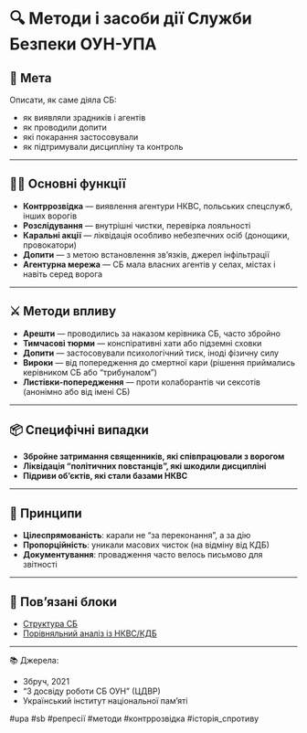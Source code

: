 # 🔍 Методи і засоби дії Служби Безпеки ОУН-УПА

## 🎯 Мета

Описати, як саме діяла СБ:
- як виявляли зрадників і агентів
- як проводили допити
- які покарання застосовували
- як підтримували дисципліну та контроль

---

## 🕵️‍♂️ Основні функції

- **Контррозвідка** — виявлення агентури НКВС, польських спецслужб, інших ворогів
- **Розслідування** — внутрішні чистки, перевірка лояльності
- **Каральні акції** — ліквідація особливо небезпечних осіб (донощики, провокатори)
- **Допити** — з метою встановлення зв’язків, джерел інфільтрації
- **Агентурна мережа** — СБ мала власних агентів у селах, містах і навіть серед ворога

---

## ⚔️ Методи впливу

- **Арешти** — проводились за наказом керівника СБ, часто збройно
- **Тимчасові тюрми** — конспіративні хати або підземні сховки
- **Допити** — застосовували психологічний тиск, іноді фізичну силу
- **Вироки** — від попередження до смертної кари (рішення приймались керівником СБ або “трибуналом”)
- **Листівки-попередження** — проти колаборантів чи сексотів (анонімно або від імені СБ)

---

## 📦 Специфічні випадки

- **Збройне затримання священників, які співпрацювали з ворогом**
- **Ліквідація “політичних повстанців”, які шкодили дисципліні**
- **Підриви об’єктів, які стали базами НКВС**

---

## 🧭 Принципи

- **Цілеспрямованість**: карали не “за переконання”, а за дію
- **Пропорційність**: уникали масових чисток (на відміну від КДБ)
- **Документування**: провадження часто велось письмово для звітності

---

## 📎 Пов’язані блоки

- [Структура СБ](./structure.md)
- [Порівняльний аналіз із НКВС/КДБ](./comparative-analysis.md)

---

📚 Джерела:
- Збруч, 2021
- “З досвіду роботи СБ ОУН” (ЦДВР)
- Український інститут національної пам’яті

#upa #sb #репресії #методи #контррозвідка #історія_спротиву